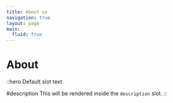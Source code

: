 ```yaml
---
title: About us
navigation: true
layout: page
main:
  fluid: true
---
```

# About

::hero
Default slot text

#description
This will be rendered inside the `description` slot.
::